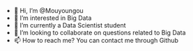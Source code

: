 - 👋 Hi, I’m @Mouyoungou
- 👀 I’m interested in Big Data
- 🌱 I’m currently a Data Scientist student
- 💞️ I’m looking to collaborate on questions related to Big Data
- 📫 How to reach me? You can contact me through Github

<!---
Mouyoungou/Mouyoungou is a ✨ special ✨ repository because its `README.md` (this file) appears on your GitHub profile.
You can click the Preview link to take a look at your changes.
--->
